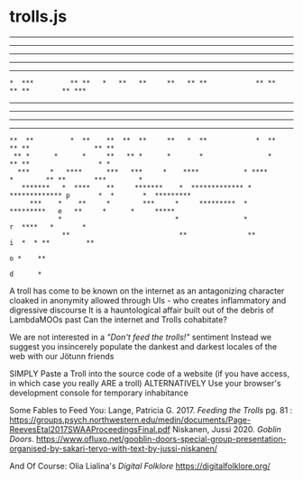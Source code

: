 # trolls.js

  ****           *   ***** ***       * ***        ***** *          ***** *                ***** **      *******    
 *  ************* ******  * **     *  ****     ******  *        ******  *              ******  **** * *       ***  
*     *********  **   *  *  **    *  *  ***   **   *  *        **   *  *              **   *  * **** *         **  
*     *  *      *    *  *   **   *  **   *** *    *  *        *    *  *              *    *  *   **  **        *   
 **  *  **          *  *    *   *  ***    ***    *  *             *  *                   *  *         ***          
    *  ***         ** **   *   **   **     **   ** **            ** **                  ** **        ** ***        
   **   **         ** **  *    **   **     **   ** **            ** **                  ** **         *** ***      
   **   **         ** ****     **   **     **   ** **            ** **                **** **           *** ***    
   **   **         ** **  ***  **   **     **   ** **            ** **               * *** **             *** ***  
   **   **         ** **    ** **   **     **   ** **            ** **                  ** **               ** *** 
    **  **         *  **    **  **  **     **   *  **            *  **                  ** **                ** ** 
     ** *      *      *     **   ** *      *       *                *                   ** **                 * *  
      ***     *   ****      ***   ***     *    ****           * ****           *        ** **       ***        *   
       *******   *  ****    **     *******    *  ************* *  ************* p       *  *       *  *********    
         ***    *    **     *        ***     *     *********  *     *********   e   **     *      *     *****      
                *                            *                *                 r  ****   *       *                
                 **                           **               **               i  *  * **         **              
                                                                                o *    **                          
                                                                                d      *                           
                                                                                                                   
                                                                                                                   
                                                                                                                               


A troll has come to be known on the internet as an antagonizing character cloaked in anonymity allowed through UIs - who creates inflammatory and digressive discourse
It is a hauntological affair built out of the debris of LambdaMOOs past
Can the internet and Trolls cohabitate?

We are not interested in a _"Don't feed the trolls!"_ sentiment
Instead we suggest you insincerely populate the dankest and darkest locales of the web with our Jötunn friends


SIMPLY
Paste a Troll into the source code of a website (if you have access, in which case you really ARE a troll)
ALTERNATIVELY
Use your browser's development console for temporary inhabitance


Some Fables to Feed You:
Lange, Patricia G. 2017. _Feeding the Trolls_ pg. 81 : https://groups.psych.northwestern.edu/medin/documents/Page-ReevesEtal2017SWAAProceedingsFinal.pdf
Niskanen, Jussi 2020. _Goblin Doors_. https://www.ofluxo.net/gooblin-doors-special-group-presentation-organised-by-sakari-tervo-with-text-by-jussi-niskanen/

And Of Course:
Olia Lialina's _Digital Folklore_ https://digitalfolklore.org/
